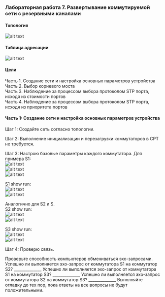 ### Лабораторная работа 7. Развертывание коммутируемой сети с резервными каналами

#### Топология 
![alt text](https://github.com/elborisova3009/otus-networks/blob/master/labs/lab7/%D0%A1%D0%BA%D1%80%D0%B8%D0%BD%D1%88%D0%BE%D1%82%2021-10-2022%20114403.jpg)

#### Таблица адресации
![alt text](https://github.com/elborisova3009/otus-networks/blob/master/labs/lab7/%D0%A1%D0%BA%D1%80%D0%B8%D0%BD%D1%88%D0%BE%D1%82%2021-10-2022%20114706-1.jpg)

#### Цели
Часть 1. Создание сети и настройка основных параметров устройства  
Часть 2. Выбор корневого моста  
Часть 3. Наблюдение за процессом выбора протоколом STP порта, исходя из стоимости портов  
Часть 4. Наблюдение за процессом выбора протоколом STP порта, исходя из приоритета портов  

#### Часть 1:	Создание сети и настройка основных параметров устройства

Шаг 1:	Создайте сеть согласно топологии.







Шаг 2:	Выполнение инициализации и перезагрузки коммутаторов в CPT не требуется.

Шаг 3:	Настрою базовые параметры каждого коммутатора. Для примера S1:  
![alt text](https://github.com/elborisova3009/otus-networks/blob/master/labs/lab7/%D0%A1%D0%BA%D1%80%D0%B8%D0%BD%D1%88%D0%BE%D1%82%2021-10-2022%20125135.jpg)  
![alt text](https://github.com/elborisova3009/otus-networks/blob/master/labs/lab7/%D0%A1%D0%BA%D1%80%D0%B8%D0%BD%D1%88%D0%BE%D1%82%2021-10-2022%20125932.jpg)  
![alt text](https://github.com/elborisova3009/otus-networks/blob/master/labs/lab7/%D0%A1%D0%BA%D1%80%D0%B8%D0%BD%D1%88%D0%BE%D1%82%2021-10-2022%20125951.jpg)

S1 show run:  
![alt text](https://github.com/elborisova3009/otus-networks/blob/master/labs/lab7/%D0%A1%D0%BA%D1%80%D0%B8%D0%BD%D1%88%D0%BE%D1%82%2021-10-2022%20130211.jpg)  
![alt text](https://github.com/elborisova3009/otus-networks/blob/master/labs/lab7/%D0%A1%D0%BA%D1%80%D0%B8%D0%BD%D1%88%D0%BE%D1%82%2021-10-2022%20130227.jpg)

Аналогично для S2 и S.  
S2 show run:   
![alt text](https://github.com/elborisova3009/otus-networks/blob/master/labs/lab7/%D0%A1%D0%BA%D1%80%D0%B8%D0%BD%D1%88%D0%BE%D1%82%2021-10-2022%20131627.jpg)  
![alt text](https://github.com/elborisova3009/otus-networks/blob/master/labs/lab7/%D0%A1%D0%BA%D1%80%D0%B8%D0%BD%D1%88%D0%BE%D1%82%2021-10-2022%20131639.jpg) 

S3 show run:    
![alt text](https://github.com/elborisova3009/otus-networks/blob/master/labs/lab7/%D0%A1%D0%BA%D1%80%D0%B8%D0%BD%D1%88%D0%BE%D1%82%2021-10-2022%20132028.jpg)   
![alt text](https://github.com/elborisova3009/otus-networks/blob/master/labs/lab7/%D0%A1%D0%BA%D1%80%D0%B8%D0%BD%D1%88%D0%BE%D1%82%2021-10-2022%20132037.jpg)  




Шаг 4:	Проверю связь.  

Проверьте способность компьютеров обмениваться эхо-запросами.
Успешно ли выполняется эхо-запрос от коммутатора S1 на коммутатор S2?	______________
Успешно ли выполняется эхо-запрос от коммутатора S1 на коммутатор S3?	______________
Успешно ли выполняется эхо-запрос от коммутатора S2 на коммутатор S3?	______________
Выполняйте отладку до тех пор, пока ответы на все вопросы не будут положительными.





